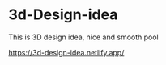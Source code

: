 # 3d-Design-idea  

This is 3D design idea, nice and smooth pool                           

https://3d-design-idea.netlify.app/   
